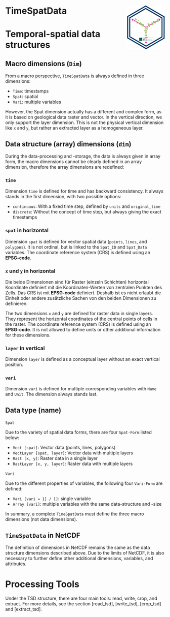 
<!-- README.md is generated from README.Rmd. Please edit that file -->

# TimeSpatData <a href="https://luckykanlei.github.io/TimeSpatData/"><img src="man/figures/logo.png" align="right" height="138" /></a>

# Temporal-spatial data structures

## Macro dimensions (`Dim`)

From a macro perspective, `TimeSpatData` is always defined in three
dimensions:

-   `Time`: timestamps
-   `Spat`: spatial
-   `Vari`: multiple variables

However, the Spat dimension actually has a different and complex form,
as it is based on geological data raster and vector. In the vertical
direction, we only support the layer dimension. This is not the physical
vertical dimension like `x` and `y`, but rather an extracted layer as a
homogeneous layer.

## Data structure (array) dimensions (`dim`)

During the data-processing and -storage, the data is always given in
array form, the macro dimensions cannot be clearly defined in an array
dimension, therefore the array dimensions are redefined:

### `time`

Dimension `time` is defined for time and has backward consistency. It
always stands in the first dimension, with two possible options:

-   `continuous`: With a fixed time step, defined by `units` and
    `original_time`
-   `discrete`: Without the concept of time step, but always giving the
    exact timestamps

### `spat` in horizontal

Dimension `spat` is defined for vector spatial data (`points`, `lines`,
and `polygons`). It is not ordinal, but is linked to the `Spat_ID` and
`Spat_Data` variables. The coordinate reference system (CRS) is defined
using an **EPSG-code**.

### `x` und `y` in horizontal

Die beide Dimensionen sind für Raster (einzeln Schichten) horizontal
Koordinate definiert mit die Koordinaten-Werten von zentralen Punkten
des Zells. Das CRS ist mit **EPSG-code** definiert. Deshalb ist es nicht
erlaubt die Einheit oder andere zusätzliche Sachen von den beiden
Dimensionen zu definieren.

The two dimensions `x` and `y` are defined for raster data in single
layers. They represent the horizontal coordinates of the central points
of cells in the raster. The coordinate reference system (CRS) is defined
using an **EPSG-code**. It is not allowed to define units or other
additional information for these dimensions.

### `layer` in vertical

Dimension `layer` is defined as a conceptual layer without an exact
vertical position.

### `vari`

Dimension `vari` is defined for multiple corresponding variables with
`Name` and `Unit`. The dimension always stands last.

## Data type (name)

`Spat`

Due to the variety of spatial data forms, there are four `Spat-Form`
listed below:

-   `Vect [spat]`: Vector data (points, lines, polygons)
-   `VectLayer [spat, layer]`: Vector data with multiple layers
-   `Rast [x, y]`: Raster data in a single layer
-   `RastLayer [x, y, layer]`: Raster data with multiple layers

`Vari`

Due to the different properties of variables, the following four
`Vari-Form` are defined:

-   `Vari [vari = 1] / []`: single variable
-   `Array [vari]`: multiple variables with the same data-structure and
    -size

In summary, a complete `TimeSpatData` must define the three macro
dimensions (not data dimensions).

## `TimeSpatData` in NetCDF

The definition of dimensions in NetCDF remains the same as the data
structure dimensions described above. Due to the limits of NetCDF, it is
also necessary to further define other additional dimensions, variables,
and attributes.

# Processing Tools

Under the TSD structure, there are four main tools: read, write, crop,
and extract. For more details, see the section \[read_tsd\],
\[write_tsd\], \[crop_tsd\] and \[extract_tsd\].
